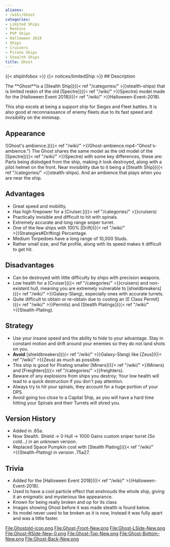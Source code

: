 ```yaml
---
aliases:
- /wiki/Ghost
categories:
- Limited Ships
- Reskins
- PVP Ships
- Halloween 2018
- Ships
- Cruisers
- Pirate Ships
- Stealth Ships
title: Ghost
---
```


{{< shipInfobox >}} {{< notices/limitedShip >}} ## Description

The **_Ghost_**is a [Stealth Ship]({{< ref "/categories/" >}}stealth-ships) that is limited reskin of the old [Spectre]({{< ref "/wiki/" >}}Spectre) model made for the [Halloween Event 2018]({{< ref "/wiki/" >}}Halloween-Event-2018).

This ship excels at being a support ship for Sieges and Fleet battles. It is also good at reconnaissance of enemy fleets due to its fast speed and invisibility on the minimap.

## Appearance

![Ghost's ambience.]({{< ref "/wiki/" >}}Ghost-ambience.mp4-"Ghost's-ambience.") The Ghost shares the same model as the old model of the [Spectre]({{< ref "/wiki/" >}}Spectre) with some key differences, these are: Parts being dislodged from the ship, making it look destroyed, along with a pilot helmet on the front. Near invisibility due to it being a [Stealth Ship]({{< ref "/categories/" >}}stealth-ships). And an ambience that plays when you are near the ship.

## Advantages

- Great speed and mobility.
- Has high firepower for a [Cruiser.]({{< ref "/categories/" >}}cruisers)
- Practically invisible and difficult to hit with spinals.
- Extremely accurate and long range sniper turret.
- One of the few ships with 100% [Drift]({{< ref "/wiki/" >}}Strategies#Drifting) Percentage.
- Medium Torpedoes have a long range of 10,000 Studs.
- Rather small size, and flat profile, along with its speed makes it difficult to get hit.

## Disadvantages

- Can be destroyed with little difficulty by ships with precision weapons.
- Low health for a [Cruiser]({{< ref "/categories/" >}}cruisers) and non-existent hull, meaning you are extremely vulnerable to [shieldbreakers]({{< ref "/wiki/" >}}Galaxy-Slang), especially ones with accurate turrets.
- Quite difficult to obtain or re-obtain due to costing an [E Class Permit]({{< ref "/wiki/" >}}Permits) and [Stealth Platings]({{< ref "/wiki/" >}}Stealth-Plating).

## Strategy

- Use your insane speed and the ability to hide to your advantage. Stay in constant motion and drift around your enemies so they do not land shots on you.
- **Avoid** [shieldbreakers]({{< ref "/wiki/" >}}Galaxy-Slang) like [Zeus]({{< ref "/wiki/" >}}Zeus) as much as possible.
- This ship is good for Pirating smaller [Miners]({{< ref "/wiki/" >}}Miners) and [Freighters]({{< ref "/categories/" >}}freighters).
- Beware of any explosions from ships you destroy; Your low health will lead to a quick destruction if you don't pay attention.
- Always try to hit your spinals, they account for a huge portion of your DPS.
- Avoid going too close to a Capital Ship, as you will have a hard time hitting your Spinals and their Turrets will shred you.

## Version History 

- Added in .65a.
- Now Stealth. Shield -> 0 Hull -> 1000 Gains custom sniper turret _(So cold...)_ in an unknown version.
- Replaced Space Pumpkin cost with [Stealth Plating]({{< ref "/wiki/" >}}Stealth-Plating) in version .75a27.

## Trivia

- Added for the [Halloween Event 2018]({{< ref "/wiki/" >}}Halloween-Event-2018).
- Used to have a cool particle effect that enshrouds the whole ship, giving it an enigmatic and mysterious like appearance.
- Known for being really broken and op for its class
- Images showing Ghost before it was made stealth is found below.
- Its model never used to be broken as it is now, Instead it was fully apart and was a little faster.

<File:Ghostold-icon.png> <File:Ghost-Front-New.png> <File:Ghost-LSide-New.png> <File:Ghost-RSide-New-0.png> <File:Ghost-Top-New.png> <File:Ghost-Bottom-New.png> <File:Ghost-Back-New.png>